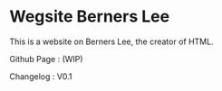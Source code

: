 # Wegsite Berners Lee

This is a website on Berners Lee, the creator of HTML.

Github Page : (WIP)

Changelog : V0.1